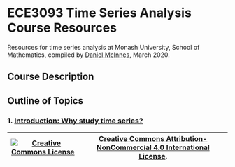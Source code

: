 # ECE3093 Time Series Analysis Course Resources
Resources for time series analysis at Monash University, School of Mathematics, compiled by [Daniel McInnes](mailto:daniel.mcinnes@monash.edu), March 2020.

## Course Description

## Outline of Topics

### 1. [Introduction: Why study time series?](1-introduction.md)

| <a rel="license" href="http://creativecommons.org/licenses/by-nc/4.0/"><img alt="Creative Commons License" style="border-width:0" src="https://i.creativecommons.org/l/by-nc/4.0/88x31.png" /></a> | <a rel="license" href="http://creativecommons.org/licenses/by-nc/4.0/">Creative Commons Attribution-NonCommercial 4.0 International License</a>.|
|------|------|
